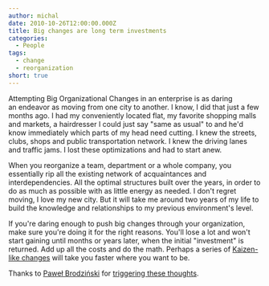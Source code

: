 ```yaml
---
author: michal
date: 2010-10-26T12:00:00.000Z
title: Big changes are long term investments
categories:
  - People
tags:
  - change
  - reorganization
short: true
---
```


Attempting Big Organizational Changes in an enterprise is as daring an endeavor as moving from one city to another. I know, I did that just a few months ago. I had my conveniently located flat, my favorite shopping malls and markets, a hairdresser I could just say "same as usual" to and he'd know immediately which parts of my head need cutting. I knew the streets, clubs, shops and public transportation network. I knew the driving lanes and traffic jams. I lost these optimizations and had to start anew.

<!--more-->

When you reorganize a team, department or a whole company, you essentially rip all the existing network of acquaintances and interdependencies. All the optimal structures built over the years, in order to do as much as possible with as little energy as needed. I don't regret moving, I love my new city. But it will take me around two years of my life to build the knowledge and relationships to my previous environment's level.

If you're daring enough to push big changes through your organization, make sure you're doing it for the right reasons. You'll lose a lot and won't start gaining until months or years later, when the initial "investment" is returned. Add up all the costs and do the math. Perhaps a series of [Kaizen-like changes](https://en.wikipedia.org/wiki/Kaizen "Kaizen description on Wikipedia") will take you faster where you want to be.

Thanks to [Paweł Brodziński](https://twitter.com/pawelbrodzinski "Paweł Brodziński's Twittter stream") for [triggering these thoughts](http://blog.brodzinski.com/2010/10/reorganizations.html "Post on Reorganizations by Paweł Brodziński").
